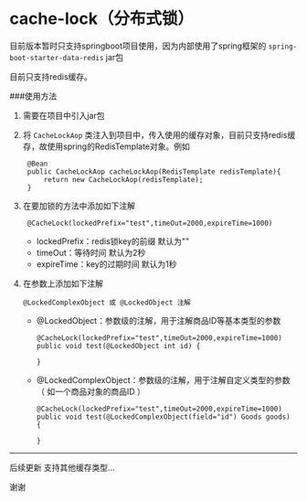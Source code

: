 # cache-lock（分布式锁）

目前版本暂时只支持springboot项目使用，因为内部使用了spring框架的 `spring-boot-starter-data-redis` jar包

目前只支持redis缓存。

###使用方法



1. 需要在项目中引入jar包



2. 将 `CacheLockAop` 类注入到项目中，传入使用的缓存对象，目前只支持redis缓存，故使用spring的RedisTemplate对象。例如
	
		@Bean
		public CacheLockAop cacheLockAop(RedisTemplate redisTemplate){
		    return new CacheLockAop(redisTemplate);
		}

3. 在要加锁的方法中添加如下注解


		@CacheLock(lockedPrefix="test",timeOut=2000,expireTime=1000)


	- lockedPrefix：redis锁key的前缀  默认为""
	- timeOut：等待时间   默认为2秒
	- expireTime：key的过期时间  默认为1秒

4.	在参数上添加如下注解
	
		@LockedComplexObject 或 @LockedObject 注解

	- 	@LockedObject：参数级的注解，用于注解商品ID等基本类型的参数
			
			@CacheLock(lockedPrefix="test",timeOut=2000,expireTime=1000)
			public void test(@LockedObject int id) {
				
			}

	- 	@LockedComplexObject：参数级的注解，用于注解自定义类型的参数（ 如一个商品对象的商品ID ）

			@CacheLock(lockedPrefix="test",timeOut=2000,expireTime=1000)
			public void test(@LockedComplexObject(field="id") Goods goods) {
				
			}




----------

后续更新    支持其他缓存类型...

谢谢